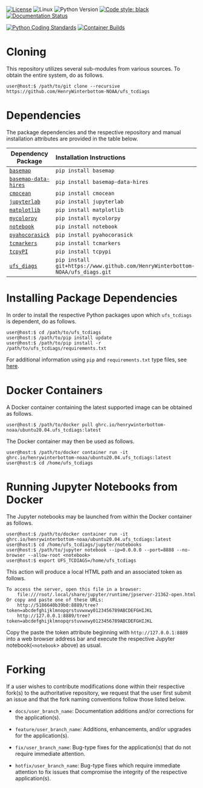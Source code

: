 [![License](https://img.shields.io/badge/License-LGPL_v2.1-black)](https://github.com/HenryWinterbottom-NOAA/ufs_tools/blob/develop/LICENSE)
![Linux](https://img.shields.io/badge/Linux-ubuntu%7Ccentos-lightgrey)
![Python Version](https://img.shields.io/badge/Python-3.5|3.6|3.7-blue)
[![Code style: black](https://img.shields.io/badge/Code%20Style-black-purple.svg)](https://github.com/psf/black)
[![Documentation Status](https://readthedocs.org/projects/ufs-tcdiags/badge/?version=latest)](https://ufs-tcdiags.readthedocs.io/en/latest/?badge=latest)

[![Python Coding Standards](https://github.com/HenryWinterbottom-NOAA/ufs_tcdiags/actions/workflows/pycodestyle.yaml/badge.svg)](https://github.com/HenryWinterbottom-NOAA/ufs_tcdiags/actions/workflows/pycodestyle.yaml)
[![Container Builds](https://github.com/HenryWinterbottom-NOAA/ufs_diags/actions/workflows/containers.yaml/badge.svg)](https://github.com/HenryWinterbottom-NOAA/ufs_diags/actions/workflows/containers.yaml)

# Cloning

This repository utilizes several sub-modules from various sources. To
obtain the entire system, do as follows.

~~~shell
user@host:$ /path/to/git clone --recursive https://github.com/HenryWinterbottom-NOAA/ufs_tcdiags
~~~

# Dependencies

The package dependencies and the respective repository and manual
installation attributes are provided in the table below.

<div align="left">

| Dependency Package | <div align="left">Installation Instructions</div> | 
| :-------------: | :-------------: |
| <div align="left">[`basemap`](https://matplotlib.org/basemap/)</div> | <div align="left">`pip install basemap`</div> |
| <div align="left">[`basemap-data-hires`](https://matplotlib.org/basemap/)</div> | <div align="left">`pip install basemap-data-hires`</div> |
| <div align="left">[`cmocean`](https://github.com/matplotlib/cmocean)</div> | <div align="left">`pip install cmocean`</div> |
| <div align="left">[`jupyterlab`](https://jupyter.org)</div> | <div align="left">`pip install jupyterlab`</div> |
| <div align="left">[`matplotlib`](https://matplotlib.org/)</div> | <div align="left">`pip install matplotlib`</div> | 
| <div align="left">[`mycolorpy`](https://github.com/binodbhttr/mycolorpy)</div> | <div align="left">`pip install mycolorpy`</div> |
| <div align="left">[`notebook`](https://github.com/jupyter/notebook)</div> | <div align="left">`pip install notebook`</div> |
| <div align="left">[`pyahocorasick`](https://github.com/WojciechMula/pyahocorasick) | <div align="left">`pip install pyahocorasick`</div> |
| <div align="left">[`tcmarkers`](https://github.com/abrammer/tc_markers)</div> | <div align="left">`pip install tcmarkers`</div> |
| <div align="left">[`tcpyPI`](https://github.com/dgilford/tcpyPI)</div> | <div align="left">`pip install tcpypi`</div> |
| <div align="left">[`ufs_diags`](https://github.com/HenryWinterbottom-NOAA/ufs_diags)</div> | <div align="left">`pip install git+https://www.github.com/HenryWinterbottom-NOAA/ufs_diags.git`</div> |

</div>

# Installing Package Dependencies

In order to install the respective Python packages upon which
`ufs_tcdiags` is dependent, do as follows.

~~~shell
user@host:$ cd /path/to/ufs_tcdiags
user@host:$ /path/to/pip install update
user@host:$ /path/to/pip install -r /path/to/ufs_tcdiags/requirements.txt
~~~

For additional information using `pip` and `requirements.txt` type files, see [here](https://pip.pypa.io/en/stable/reference/requirements-file-format/).

# Docker Containers

A Docker container containing the latest supported image can be
obtained as follows.

~~~shell
user@host:$ /path/to/docker pull ghrc.io/henrywinterbottom-noaa/ubuntu20.04.ufs_tcdiags:latest
~~~

The Docker container may then be used as follows.

~~~shell
user@host:$ /path/to/docker container run -it ghrc.io/henrywinterbottom-noaa/ubuntu20.04.ufs_tcdiags:latest
user@host:$ cd /home/ufs_tcdiags
~~~

# Running Jupyter Notebooks from Docker

The Jupyter notebooks may be launched from within the Docker container as follows.

~~~shell
user@host:$ /path/to/docker container run -it ghrc.io/henrywinterbottom-noaa/ubuntu20.04.ufs_tcdiags:latest
user@host:$ cd /home/ufs_tcdiags/jupyter/notebooks
user@host:$ /path/to/jupyter notebook --ip=0.0.0.0 --port=8888 --no-browser --allow-root <notebook>
user@host:$ export UFS_TCDIAGS=/home/ufs_tcdiags
~~~

This action will produce a local HTML path and an associated token as
follows.

~~~shell
To access the server, open this file in a browser:
    file:///root/.local/share/jupyter/runtime/jpserver-21362-open.html
Or copy and paste one of these URLs:
    http://5186640b39b0:8889/tree?token=abcdefghijklmnopqrstuvwxwy0123456789ABCDEFGHIJKL
    http://127.0.0.1:8889/tree?token=abcdefghijklmnopqrstuvwxwy0123456789ABCDEFGHIJKL
~~~~

Copy the paste the token attribute beginning with
``http://127.0.0.1:8889`` into a web browser address bar and execute
the respective Jupyter notebook(`<notebook`> above) as usual.

# Forking

If a user wishes to contribute modifications done within their
respective fork(s) to the authoritative repository, we request that
the user first submit an issue and that the fork naming conventions
follow those listed below.

- `docs/user_branch_name`: Documentation additions and/or corrections for the application(s).

- `feature/user_branch_name`: Additions, enhancements, and/or upgrades for the application(s).

- `fix/user_branch_name`: Bug-type fixes for the application(s) that do not require immediate attention.

- `hotfix/user_branch_name`: Bug-type fixes which require immediate attention to fix issues that compromise the integrity of the respective application(s). 

